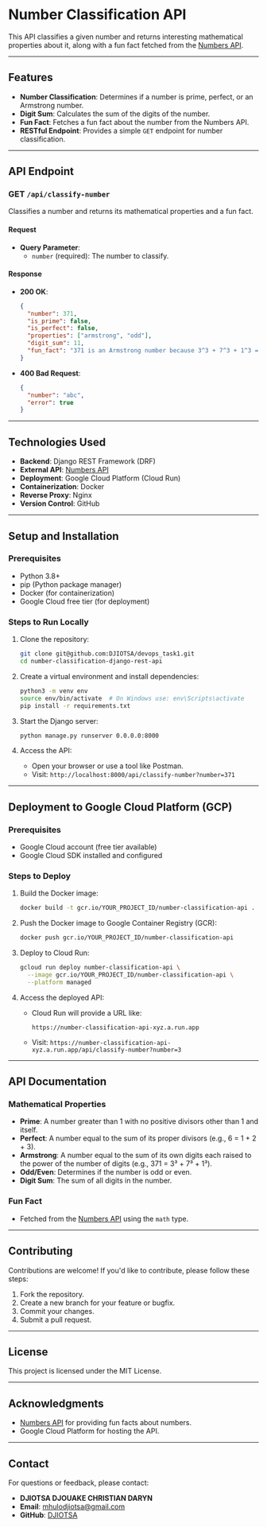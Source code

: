# Number Classification API

This API classifies a given number and returns interesting mathematical properties about it, along with a fun fact fetched from the [Numbers API](http://numbersapi.com).

---

## **Features**
- **Number Classification**: Determines if a number is prime, perfect, or an Armstrong number.
- **Digit Sum**: Calculates the sum of the digits of the number.
- **Fun Fact**: Fetches a fun fact about the number from the Numbers API.
- **RESTful Endpoint**: Provides a simple `GET` endpoint for number classification.

---

## **API Endpoint**

### **GET `/api/classify-number`**
Classifies a number and returns its mathematical properties and a fun fact.

#### **Request**
- **Query Parameter**:
  - `number` (required): The number to classify.

#### **Response**

- **200 OK**:

  ```json
  {
    "number": 371,
    "is_prime": false,
    "is_perfect": false,
    "properties": ["armstrong", "odd"],
    "digit_sum": 11,
    "fun_fact": "371 is an Armstrong number because 3^3 + 7^3 + 1^3 = 371"
  }
  ```

- **400 Bad Request**:
  ```json
  {
    "number": "abc",
    "error": true
  }
  ```

---

## **Technologies Used**
- **Backend**: Django REST Framework (DRF)
- **External API**: [Numbers API](http://numbersapi.com)
- **Deployment**: Google Cloud Platform (Cloud Run)
- **Containerization**: Docker
- **Reverse Proxy**: Nginx
- **Version Control**: GitHub

---

## **Setup and Installation**

### **Prerequisites**
- Python 3.8+
- pip (Python package manager)
- Docker (for containerization)
- Google Cloud free tier (for deployment)

### **Steps to Run Locally**
1. Clone the repository:
   ```bash
   git clone git@github.com:DJIOTSA/devops_task1.git
   cd number-classification-django-rest-api
   ```

2. Create a virtual environment and install dependencies:
   ```bash
   python3 -m venv env
   source env/bin/activate  # On Windows use: env\Scripts\activate
   pip install -r requirements.txt
   ```

3. Start the Django server:
   ```bash
   python manage.py runserver 0.0.0.0:8000
   ```

4. Access the API:
   - Open your browser or use a tool like Postman.
   - Visit: `http://localhost:8000/api/classify-number?number=371`

---

## **Deployment to Google Cloud Platform (GCP)**

### **Prerequisites**
- Google Cloud account (free tier available)
- Google Cloud SDK installed and configured

### **Steps to Deploy**
1. Build the Docker image:
   ```bash
   docker build -t gcr.io/YOUR_PROJECT_ID/number-classification-api .
   ```

2. Push the Docker image to Google Container Registry (GCR):
   ```bash
   docker push gcr.io/YOUR_PROJECT_ID/number-classification-api
   ```

3. Deploy to Cloud Run:
   ```bash
   gcloud run deploy number-classification-api \
     --image gcr.io/YOUR_PROJECT_ID/number-classification-api \
     --platform managed
   ```

4. Access the deployed API:
   - Cloud Run will provide a URL like:
     ```
     https://number-classification-api-xyz.a.run.app
     ```
   - Visit: `https://number-classification-api-xyz.a.run.app/api/classify-number?number=3`

---

## **API Documentation**

### **Mathematical Properties**
- **Prime**: A number greater than 1 with no positive divisors other than 1 and itself.
- **Perfect**: A number equal to the sum of its proper divisors (e.g., 6 = 1 + 2 + 3).
- **Armstrong**: A number equal to the sum of its own digits each raised to the power of the number of digits (e.g., 371 = 3³ + 7³ + 1³).
- **Odd/Even**: Determines if the number is odd or even.
- **Digit Sum**: The sum of all digits in the number.

### **Fun Fact**
- Fetched from the [Numbers API](http://numbersapi.com) using the `math` type.

---

## **Contributing**
Contributions are welcome! If you'd like to contribute, please follow these steps:
1. Fork the repository.
2. Create a new branch for your feature or bugfix.
3. Commit your changes.
4. Submit a pull request.

---

## **License**
This project is licensed under the MIT License.

---

## **Acknowledgments**
- [Numbers API](http://numbersapi.com) for providing fun facts about numbers.
- Google Cloud Platform for hosting the API.

---

## **Contact**
For questions or feedback, please contact:
- **DJIOTSA DJOUAKE CHRISTIAN DARYN**
- **Email**: mhulodjiotsa@gmail.com
- **GitHub**: [DJIOTSA](https://github.com/DJIOTSA)
